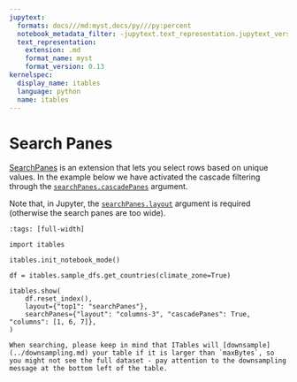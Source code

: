 ```yaml
---
jupytext:
  formats: docs///md:myst,docs/py///py:percent
  notebook_metadata_filter: -jupytext.text_representation.jupytext_version
  text_representation:
    extension: .md
    format_name: myst
    format_version: 0.13
kernelspec:
  display_name: itables
  language: python
  name: itables
---
```


# Search Panes

[SearchPanes](https://datatables.net/extensions/searchpanes/) is an extension that lets you select rows based on unique values. In the example below we have activated the cascade filtering through the [`searchPanes.cascadePanes`](https://datatables.net/extensions/searchpanes/examples/initialisation/cascadePanes.html) argument.

Note that, in Jupyter, the [`searchPanes.layout`](https://datatables.net/extensions/searchpanes/layout) argument is required (otherwise the search panes are too wide).

```{code-cell} ipython3
:tags: [full-width]

import itables

itables.init_notebook_mode()

df = itables.sample_dfs.get_countries(climate_zone=True)

itables.show(
    df.reset_index(),
    layout={"top1": "searchPanes"},
    searchPanes={"layout": "columns-3", "cascadePanes": True, "columns": [1, 6, 7]},
)
```

```{warning}
When searching, please keep in mind that ITables will [downsample](../downsampling.md) your table if it is larger than `maxBytes`, so you might not see the full dataset - pay attention to the downsampling message at the bottom left of the table.
```
